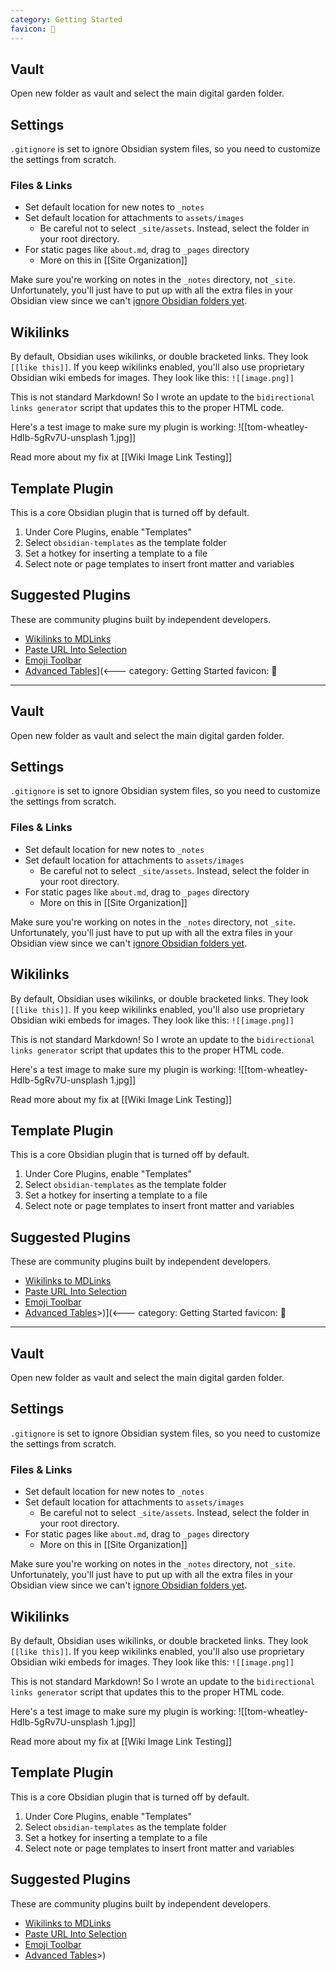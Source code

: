 ```yaml
---
category: Getting Started
favicon: 💎
---
```

## Vault
Open new folder as vault and select the main digital garden folder.

## Settings
`.gitignore` is set to ignore Obsidian system files, so you need to customize the settings from scratch.

### Files & Links
- Set default location for new notes to `_notes`
- Set default location for attachments to `assets/images`
	- Be careful not to select `_site/assets`. Instead, select the folder in your root directory.
- For static pages like `about.md`, drag to `_pages` directory
	- More on this in [[Site Organization]]

Make sure you're working on notes in the `_notes` directory, not `_site`. Unfortunately, you'll just have to put up with all the extra files in your Obsidian view since we can't [ignore Obsidian folders yet](https://forum.obsidian.md/t/ignore-a-folder-of-temporary-notes/4473/8).

## Wikilinks
By default, Obsidian uses wikilinks, or double bracketed links. They look `[[like this]]`. If you keep wikilinks enabled, you'll also use proprietary Obsidian wiki embeds for images. They look like this: `![[image.png]]`

This is not standard Markdown! So I wrote an update to the `bidirectional links generator` script that updates this to the proper HTML code. 

Here's a test image to make sure my plugin is working:
![[tom-wheatley-HdIb-5gRv7U-unsplash 1.jpg]]

Read more about my fix at [[Wiki Image Link Testing]]

## Template Plugin
This is a core Obsidian plugin that is turned off by default.

1. Under Core Plugins, enable "Templates"
2. Select `obsidian-templates` as the template folder
3. Set a hotkey for inserting a template to a file
4. Select note or page templates to insert front matter and variables

## Suggested Plugins
These are community plugins built by independent developers.

- [Wikilinks to MDLinks](https://github.com/agathauy/wikilinks-to-mdlinks-obsidian)
- [Paste URL Into Selection](https://github.com/denolehov/obsidian-url-into-selection)
- [Emoji Toolbar](https://github.com/oliveryh/obsidian-emoji-toolbar)
- [Advanced Tables](https://github.com/tgrosinger/advanced-tables-obsidian)](<---
category: Getting Started
favicon: 💎
---
## Vault
Open new folder as vault and select the main digital garden folder.

## Settings
`.gitignore` is set to ignore Obsidian system files, so you need to customize the settings from scratch.

### Files & Links
- Set default location for new notes to `_notes`
- Set default location for attachments to `assets/images`
	- Be careful not to select `_site/assets`. Instead, select the folder in your root directory.
- For static pages like `about.md`, drag to `_pages` directory
	- More on this in [[Site Organization]]

Make sure you're working on notes in the `_notes` directory, not `_site`. Unfortunately, you'll just have to put up with all the extra files in your Obsidian view since we can't [ignore Obsidian folders yet](https://forum.obsidian.md/t/ignore-a-folder-of-temporary-notes/4473/8).

## Wikilinks
By default, Obsidian uses wikilinks, or double bracketed links. They look `[[like this]]`. If you keep wikilinks enabled, you'll also use proprietary Obsidian wiki embeds for images. They look like this: `![[image.png]]`

This is not standard Markdown! So I wrote an update to the `bidirectional links generator` script that updates this to the proper HTML code. 

Here's a test image to make sure my plugin is working:
![[tom-wheatley-HdIb-5gRv7U-unsplash 1.jpg]]

Read more about my fix at [[Wiki Image Link Testing]]

## Template Plugin
This is a core Obsidian plugin that is turned off by default.

1. Under Core Plugins, enable "Templates"
2. Select `obsidian-templates` as the template folder
3. Set a hotkey for inserting a template to a file
4. Select note or page templates to insert front matter and variables

## Suggested Plugins
These are community plugins built by independent developers.

- [Wikilinks to MDLinks](https://github.com/agathauy/wikilinks-to-mdlinks-obsidian)
- [Paste URL Into Selection](https://github.com/denolehov/obsidian-url-into-selection)
- [Emoji Toolbar](https://github.com/oliveryh/obsidian-emoji-toolbar)
- [Advanced Tables](https://github.com/tgrosinger/advanced-tables-obsidian)>)](<---
category: Getting Started
favicon: 💎
---
## Vault
Open new folder as vault and select the main digital garden folder.

## Settings
`.gitignore` is set to ignore Obsidian system files, so you need to customize the settings from scratch.

### Files & Links
- Set default location for new notes to `_notes`
- Set default location for attachments to `assets/images`
	- Be careful not to select `_site/assets`. Instead, select the folder in your root directory.
- For static pages like `about.md`, drag to `_pages` directory
	- More on this in [[Site Organization]]

Make sure you're working on notes in the `_notes` directory, not `_site`. Unfortunately, you'll just have to put up with all the extra files in your Obsidian view since we can't [ignore Obsidian folders yet](https://forum.obsidian.md/t/ignore-a-folder-of-temporary-notes/4473/8).

## Wikilinks
By default, Obsidian uses wikilinks, or double bracketed links. They look `[[like this]]`. If you keep wikilinks enabled, you'll also use proprietary Obsidian wiki embeds for images. They look like this: `![[image.png]]`

This is not standard Markdown! So I wrote an update to the `bidirectional links generator` script that updates this to the proper HTML code. 

Here's a test image to make sure my plugin is working:
![[tom-wheatley-HdIb-5gRv7U-unsplash 1.jpg]]

Read more about my fix at [[Wiki Image Link Testing]]

## Template Plugin
This is a core Obsidian plugin that is turned off by default.

1. Under Core Plugins, enable "Templates"
2. Select `obsidian-templates` as the template folder
3. Set a hotkey for inserting a template to a file
4. Select note or page templates to insert front matter and variables

## Suggested Plugins
These are community plugins built by independent developers.

- [Wikilinks to MDLinks](https://github.com/agathauy/wikilinks-to-mdlinks-obsidian)
- [Paste URL Into Selection](https://github.com/denolehov/obsidian-url-into-selection)
- [Emoji Toolbar](https://github.com/oliveryh/obsidian-emoji-toolbar)
- [Advanced Tables](https://github.com/tgrosinger/advanced-tables-obsidian)>)